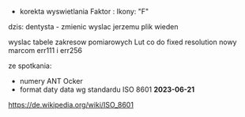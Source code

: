 - korekta wyswietlania Faktor : Ikony: "F" 



dzis:
dentysta - zmienic 
wyslac jerzemu plik
wieden

wyslac tabele zakresow pomiarowych
Lut co do fixed resolution
nowy marcom
err111 i err256




ze spotkania:
- numery ANT Ocker
- format daty
data wg standardu ISO 8601
**2023-06-21**

https://de.wikipedia.org/wiki/ISO_8601

